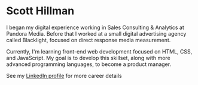 # Scott Hillman
I began my digital experience working in Sales Consulting & Analytics at Pandora Media. Before that I worked at a small digital advertising agency called Blacklight, focused on direct response media measurement. 

Currently, I'm learning front-end web development focused on HTML, CSS, and JavaScript. My goal is to develop this skillset, along with more advanced programming languages, to become a product manager.  

See my [LinkedIn profile](https://www.linkedin.com/in/scotthillman) for more career details 
